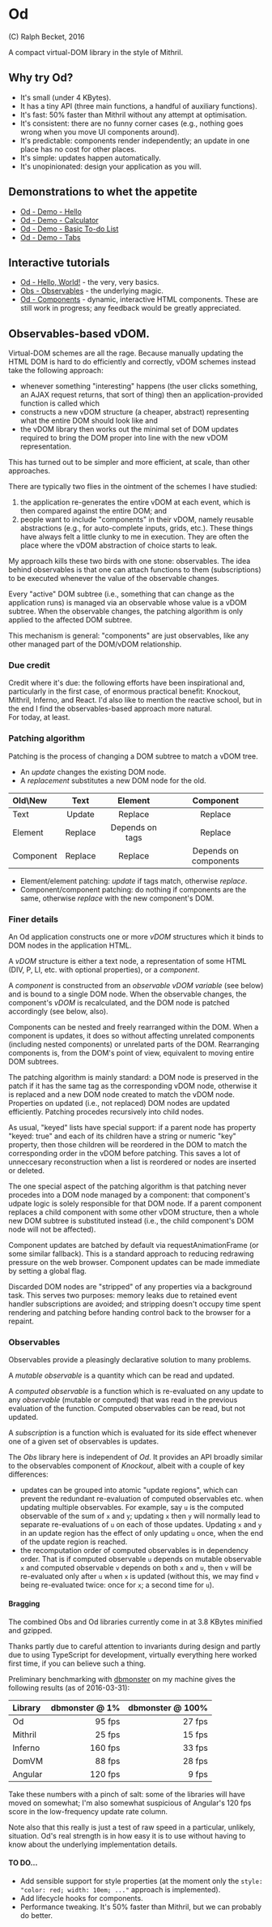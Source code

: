 # Od
(C) Ralph Becket, 2016

A compact virtual-DOM library in the style of Mithril.

## Why try Od?
* It's small (under 4 KBytes).
* It has a tiny API (three main functions, a handful of auxiliary functions).
* It's fast: 50% faster than Mithril without any attempt at optimisation.
* It's consistent: there are no funny corner cases (e.g., nothing goes wrong when you move UI components around).
* It's predictable: components render independently; an update in one place has no cost for other places.
* It's simple: updates happen automatically.
* It's unopinionated: design your application as you will.

## Demonstrations to whet the appetite

* [Od - Demo - Hello](https://jsfiddle.net/ralphbecket/t2xcbjqo/)
* [Od - Demo - Calculator](https://jsfiddle.net/ralphbecket/df8bfnhe/)
* [Od - Demo - Basic To-do List](https://jsfiddle.net/ralphbecket/bbvtwyuq/)
* [Od - Demo - Tabs](https://jsfiddle.net/ralphbecket/beLjfmsj/)

## Interactive tutorials

* [Od - Hello, World!](https://jsfiddle.net/ralphbecket/2Laqcewa/)  - the very, very basics.
* [Obs - Observables](https://jsfiddle.net/ralphbecket/wo5pb7m4/)   - the underlying magic.
* [Od - Components](https://jsfiddle.net/ralphbecket/kyvfcj7h/)     - dynamic, interactive HTML components.
These are still work in progress; any feedback would be greatly appreciated.

## Observables-based vDOM.

Virtual-DOM schemes are all the rage.  Because manually updating the
HTML DOM is hard to do efficiently and correctly, vDOM schemes instead
take the following approach:
- whenever something "interesting" happens (the user clicks something, an
  AJAX request returns, that sort of thing) then an application-provided
  function is called which
- constructs a new vDOM structure (a cheaper, abstract) representing
  what the entire DOM should look like and
- the vDOM library then works out the minimal set of DOM updates required
  to bring the DOM proper into line with the new vDOM representation.

This has turned out to be simpler and more efficient, at scale, than other
approaches.

There are typically two flies in the ointment of the schemes I have studied:
1. the application re-generates the entire vDOM at each event, which is
   then compared against the entire DOM; and
2. people want to include "components" in their vDOM, namely reusable
   abstractions (e.g., for auto-complete inputs, grids, etc.).  These
   things have always felt a little clunky to me in execution.  They are
   often the place where the vDOM abstraction of choice starts to leak.

My approach kills these two birds with one stone: observables.  The idea
behind observables is that one can attach functions to them (subscriptions)
to be executed whenever the value of the observable changes.

Every "active" DOM subtree (i.e., something that can change as the
application runs) is managed via an observable whose value is a vDOM
subtree.  When the observable changes, the patching algorithm is only
applied to the affected DOM subtree.

This mechanism is general: "components" are just observables, like any
other managed part of the DOM/vDOM relationship.

### Due credit

Credit where it's due: the following efforts have been inspirational and,
particularly in the first case, of enormous practical benefit: Knockout, 
Mithril, Inferno, and React.  I'd also like to mention the reactive school, 
but in the end I find the observables-based approach more natural.  
For today, at least.

### Patching algorithm

Patching is the process of changing a DOM subtree to match a vDOM tree.  
* An _update_ changes the existing DOM node.
* A _replacement_ substitutes a new DOM node for the old.

| Old\New   | Text       | Element    | Component  |
| :-------- | :--------: | :--------: | :--------: |
| Text      | Update     | Replace    | Replace    |
| Element   | Replace    | Depends on tags | Replace |
| Component | Replace    | Replace    | Depends on components |

* Element/element patching: _update_ if tags match, otherwise _replace_.
* Component/component patching: do nothing if components are the same, 
  otherwise _replace_ with the new component's DOM.

### Finer details

An Od application constructs one or more _vDOM_ structures which it binds to
DOM nodes in the application HTML.

A _vDOM_ structure is either a text node, a representation of some HTML
(DIV, P, LI, etc. with optional properties), or a _component_.

A _component_ is constructed from an _observable vDOM variable_ (see below)
and is bound to a single DOM node.  When the observable changes, the
component's _vDOM_ is recalculated, and the DOM node is patched accordingly
(see below, also).

Components can be nested and freely rearranged within the DOM.  When a
component is updates, it does so without affecting unrelated components
(including nested components) or unrelated parts of the DOM.  Rearranging
components is, from the DOM's point of view, equivalent to moving entire
DOM subtrees.

The patching algorithm is mainly standard: a DOM node is preserved in the
patch if it has the same tag as the corresponding vDOM node, otherwise it
is replaced and a new DOM node created to match the vDOM node.  Properties
on updated (i.e., not replaced) DOM nodes are updated efficiently.  Patching
procedes recursively into child nodes.

As usual, "keyed" lists have special support: if a parent node has
property "keyed: true" and each of its children have a string or
numeric "key" property, then those children will be reordered in the
DOM to match the corresponding order in the vDOM before patching. This
saves a lot of unneccesary reconstruction when a list is reordered or
nodes are inserted or deleted.

The one special aspect of the patching algorithm is that patching never
procedes into a DOM node managed by a component: that component's udpate
logic is solely responsible for that DOM node.  If a parent component
replaces a child component with some other vDOM structure, then a whole
new DOM subtree is substituted instead (i.e., the child component's DOM
node will not be affected).

Component updates are batched by default via requestAnimationFrame (or some
similar fallback).  This is a standard approach to reducing redrawing 
pressure on the web browser.  Component updates can be made immediate by 
setting a global flag.

Discarded DOM nodes are "stripped" of any properties via a background
task.  This serves two purposes: memory leaks due to retained event
handler subscriptions are avoided; and stripping doesn't occupy time
spent rendering and patching before handing control back to the browser
for a repaint.

### Observables

Observables provide a pleasingly declarative solution to many problems.

A _mutable observable_ is a quantity which can be read and updated.

A _computed observable_ is a function which is re-evaluated on any update
to any _observable_ (mutable or computed) that was read in the previous 
evaluation of the function.  Computed observables can be read, but not
updated.

A _subscription_ is a function which is evaluated for its side effect
whenever one of a given set of observables is updates.

The *Obs* library here is independent of *Od*.  It provides an API
broadly similar to the observables component of _Knockout_, albeit with
a couple of key differences:
- updates can be grouped into atomic "update regions", which can prevent
the redundant re-evaluation of computed observables etc. when updating
multiple observables.  For example, say `u` is the computed observable of the
sum of `x` and `y`; updating `x` then `y` will normally lead to separate
re-evaluations of `u` on each of those updates.  Updating `x` and `y` in an
update region has the effect of only updating `u` once, when the end of the
update region is reached.
- the recomputation order of computed observables is in dependency order.
That is if computed observable `u` depends on mutable observable `x` and
computed observable `v` depends on both `x` and `u`, then `v` will be
re-evaluated only after `u` when `x` is updated (without this, we may find
`v` being re-evaluated twice: once for `x`; a second time for `u`).

#### Bragging

The combined Obs and Od libraries currently come in at 3.8 KBytes
minified and gzipped.

Thanks partly due to careful attention to invariants during design and
partly due to using TypeScript for development, virtually everything here
worked first time, if you can believe such a thing.

Preliminary benchmarking with [dbmonster](http://mathieuancelin.github.io/js-repaint-perfs) 
on my machine gives the following results (as of 2016-03-31):

| Library  | dbmonster @ 1% | dbmonster @ 100% |
| :------- | -------------: | ---------------: |
| Od       |        95 fps  |          27 fps  |
| Mithril  |        25 fps  |          15 fps  |
| Inferno  |       160 fps  |          33 fps  |
| DomVM    |        88 fps  |          28 fps  |
| Angular  |       120 fps  |           9 fps  |

Take these numbers with a pinch of salt: some of the libraries will
have moved on somewhat; I'm also somewhat suspicious of Angular's
120 fps score in the low-frequency update rate column.

Note also that this really is just a test of raw speed in a
particular, unlikely, situation.  Od's real strength is in how easy
it is to use without having to know about the underlying
implementation details.

#### TO DO...

- Add sensible support for style properties (at the moment only the
  `style: "color: red; width: 10em; ..."` approach is implemented).
- Add lifecycle hooks for components.
- Performance tweaking.  It's 50% faster than Mithril, but we can probably do better.
